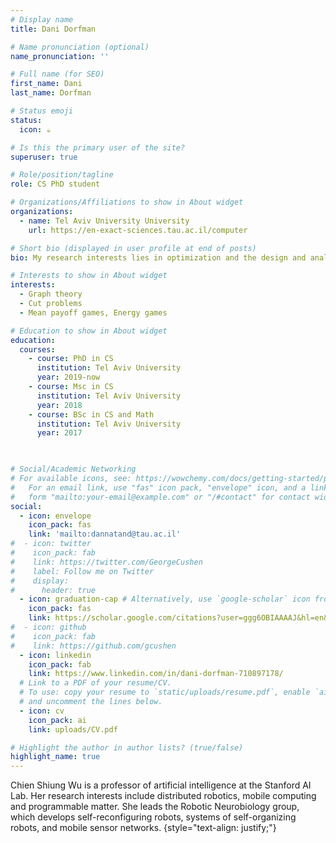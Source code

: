 ```yaml
---
# Display name
title: Dani Dorfman

# Name pronunciation (optional)
name_pronunciation: ''

# Full name (for SEO)
first_name: Dani
last_name: Dorfman

# Status emoji
status:
  icon: ☕️

# Is this the primary user of the site?
superuser: true

# Role/position/tagline
role: CS PhD student 

# Organizations/Affiliations to show in About widget
organizations:
  - name: Tel Aviv University University
    url: https://en-exact-sciences.tau.ac.il/computer

# Short bio (displayed in user profile at end of posts)
bio: My research interests lies in optimization and the design and analysis of algorithms.

# Interests to show in About widget
interests:
  - Graph theory
  - Cut problems
  - Mean payoff games, Energy games

# Education to show in About widget
education:
  courses:
    - course: PhD in CS
      institution: Tel Aviv University
      year: 2019-now
    - course: Msc in CS
      institution: Tel Aviv University
      year: 2018
    - course: BSc in CS and Math
      institution: Tel Aviv University
      year: 2017

        

# Social/Academic Networking
# For available icons, see: https://wowchemy.com/docs/getting-started/page-builder/#icons
#   For an email link, use "fas" icon pack, "envelope" icon, and a link in the
#   form "mailto:your-email@example.com" or "/#contact" for contact widget.
social:
  - icon: envelope
    icon_pack: fas
    link: 'mailto:dannatand@tau.ac.il'
#  - icon: twitter
#    icon_pack: fab
#    link: https://twitter.com/GeorgeCushen
#    label: Follow me on Twitter
#    display:
#      header: true
  - icon: graduation-cap # Alternatively, use `google-scholar` icon from `ai` icon pack
    icon_pack: fas
    link: https://scholar.google.com/citations?user=ggg6OBIAAAAJ&hl=en&oi=ao
#  - icon: github
#    icon_pack: fab
#    link: https://github.com/gcushen
  - icon: linkedin
    icon_pack: fab
    link: https://www.linkedin.com/in/dani-dorfman-710897178/
  # Link to a PDF of your resume/CV.
  # To use: copy your resume to `static/uploads/resume.pdf`, enable `ai` icons in `params.yaml`,
  # and uncomment the lines below.
  - icon: cv
    icon_pack: ai
    link: uploads/CV.pdf

# Highlight the author in author lists? (true/false)
highlight_name: true
---
```


Chien Shiung Wu is a professor of artificial intelligence at the Stanford AI Lab. Her research interests include distributed robotics, mobile computing and programmable matter. She leads the Robotic Neurobiology group, which develops self-reconfiguring robots, systems of self-organizing robots, and mobile sensor networks.
{style="text-align: justify;"}
